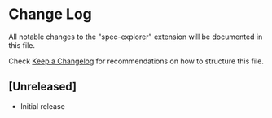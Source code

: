 # Change Log

All notable changes to the "spec-explorer" extension will be documented in this file.

Check [Keep a Changelog](http://keepachangelog.com/) for recommendations on how to structure this file.

## [Unreleased]

- Initial release